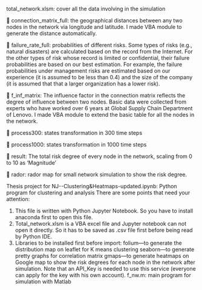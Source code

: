 total_network.xlsm: cover all the data involving in the simulation

 connection_matrix_full: the geographical distances between any two nodes in
the network via longitude and latitude. I made VBA module to generate the
distance automatically.

 failure_rate_full: probabilities of different risks. Some types of risks (e.g.,
natural disasters) are calculated based on the record from the Internet. For
the other types of risk whose record is limited or confidential, their failure
probabilities are based on our best estimation. For example, the failure
probabilities under management risks are estimated based on our experience
(it is assumed to be less than 0.4) and the size of the company (it is assumed
that that a larger organization has a lower risk).

 f_inf_matrix: The influence factor in the connection matrix reflects the degree
of influence between two nodes. Basic data were collected from experts who
have worked over 6 years at Global Supply Chain Department of Lenovo. I
made VBA module to extend the basic table for all the nodes in the network.

 process300: states transformation in 300 time steps

 process1000: states transformation in 1000 time steps

 result: The total risk degree of every node in the network, scaling from 0 to 10
as ‘Magnitude’

 rador: rador map for small network simulation to show the risk degree.


Thesis project for NJ--Clustering&amp;Heatmaps-updated.ipynb: Python program for
clustering and analysis
There are some points that need your attention:
1. This file is written with Python Jupyter Notebook. So you have to install
anaconda first to open this file.
2. Total_network.xlsm is a VBA excel file and Jupyter notebook can not open it
directly. So it has to be saved as .csv file first before being read by Python
IDE.
3. Libraries to be installed first before import:
folium—to generate the distribution map on leaflet for K means clustering
seaborn—to generate pretty graphs for correlation matrix
gmaps—to generate heatmaps on Google map to show the risk degrees for
each node in the network after simulation. Note that an API_Key is needed to
use this service (everyone can apply for the key with his own account).
f_nw.m: main program for simulation with Matlab
